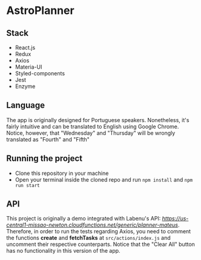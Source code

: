# AstroPlanner

## Stack
* React.js
* Redux
* Axios
* Materia-UI
* Styled-components
* Jest
* Enzyme

## Language
The app is originally designed for Portuguese speakers. 
Nonetheless, it's fairly intuitive and can be translated to English using Google Chrome.
Notice, however, that "Wednesday" and "Thursday" will be wrongly translated as "Fourth" and "Fifth"

## Running the project 
* Clone this repository in your machine
* Open your terminal inside the cloned repo and run `npm install` and `npm run start`

## API
This project is originally a demo integrated with Labenu's API: 
  *https://us-central1-missao-newton.cloudfunctions.net/generic/planner-mateus*.
Therefore, in order to run the tests regarding Axios, 
you need to comment the functions **create** and **fetchTasks** at `src/actions/index.js`
and uncomment their respective counterparts.
Notice that the "Clear All" button has no functionality in this version of the app.

